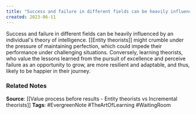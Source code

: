 ```yaml
---
title: "Success and failure in different fields can be heavily influenced by an individual's theory of intelligence"
created: 2023-06-11
---
```


Success and failure in different fields can be heavily influenced by an individual's theory of intelligence. [[Entity theorists]] might crumble under the pressure of maintaining perfection, which could impede their performance under challenging situations. Conversely, learning theorists, who value the lessons learned from the pursuit of excellence and perceive failure as an opportunity to grow, are more resilient and adaptable, and thus, likely to be happier in their journey.

### Related Notes
**Source**: [[Value process before results - Entity theorists vs Incremental theorists]]
**Tags**: #EvergreenNote #TheArtOfLearning #WaitingRoom 

